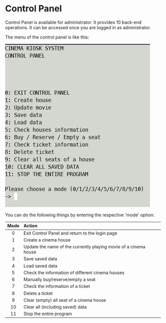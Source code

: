 # Control Panel

Control Panel is available for administrator. It provides 10 back-end operations.
It can be accessed once you are logged in as administrator.

The menu of the control panel is like this:

![Screenshot of the Control Panel Menu](..\images\docs\control_panel_menu.png)

You can do the following things by entering the respective 'mode' option:

| Mode | Action                                                           |
|:----:|:-----------------------------------------------------------------|
|  0   | Exit Control Panel and return to the login page                  |
|  1   | Create a cinema house                                            |
|  2   | Update the name of the currently playing movie of a cinema house |
|  3   | Save saved data                                                  |
|  4   | Load saved data                                                  |
|  5   | Check the information of different cinema houses                 |
|  6   | Manually buy/reserve/empty a seat                                |
|  7   | Check the information of a ticket                                |
|  8   | Delete a ticket                                                  |
|  9   | Clear (empty) all seat of a cinema house                         |
|  10  | Clear all (including saved) data                                 |
|  11  | Stop the entire program                                          |


